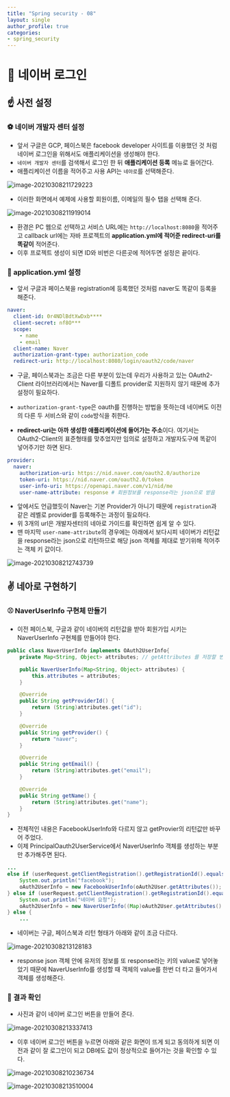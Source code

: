 ```yaml
---
title: "Spring security - 08"
layout: single
author_profile: true
categories: 
- spring_security
---
```


# 🏓 네이버 로그인 

## ☝ 사전 설정

### ⚽ 네이버 개발자 센터 설정

- 앞서 구글은 GCP, 페이스북은 facebook developer 사이트를 이용했던 것 처럼 네이버 로그인을 위해서도 애플리케이션을 생성해야 한다.
- ```네이버 개발자 센터```를 검색해서 로그인 한 뒤 **애플리케이션 등록** 메뉴로 들어간다.
- 애플리케이션 이름을 적어주고 사용 API는 ```네아로```를 선택해준다.

![image-20210308211729223](../../post_images/20210308/image-20210308211729223.png)

- 이러한 화면에서 예제에 사용할 회원이름, 이메일의 필수 탭을 선택해 준다.

![image-20210308211919014](../../post_images/20210308/image-20210308211919014.png)

- 환경은 PC 웹으로 선택하고 서비스 URL에는 ```http://localhost:8080```을 적어주고 callback url에는 자바 프로젝트의 **application.yml에 적어준 redirect-uri를 똑같이** 적어준다.
- 이후 프로젝트 생성이 되면 ID와 비번은 다른곳에 적어두면 설정은 끝이다.

### 🥎 application.yml 설정

- 앞서 구글과 페이스북을 registration에 등록했던 것처럼 naver도 똑같이 등록을 해준다.

```yml
naver:
  client-id: 0r4NDlBdtXwDxb****
  client-secret: nf8O***
  scope:
    - name
    - email
  client-name: Naver
  authorization-grant-type: authorization_code
  redirect-uri: http://localhost:8080/login/oauth2/code/naver
```

- 구글, 페이스북과는 조금은 다른 부분이 있는데 우리가 사용하고 있는 OAuth2-Client 라이브러리에서는 Naver를 디폴트 provider로 지원하지 않기 때문에 추가 설정이 필요하다.
- ```authorization-grant-type```은 oauth를 진행하는 방법을 뜻하는데 네이버도 이전의 다른 두 서비스와 같이 ```code```방식을 취한다.

- **redirect-uri는 아까 생성한 애플리케이션에 들어가는 주소**이다. 여기서는 OAuth2-Client의 표준형태를 맞추었지만 임의로 설정하고 개발자도구에 똑같이 넣어주기만 하면 된다.

```yaml
provider:
  naver:
    authorization-uri: https://nid.naver.com/oauth2.0/authorize
    token-uri: https://nid.naver.com/oauth2.0/token
    user-info-uri: https://openapi.naver.com/v1/nid/me
    user-name-attribute: response # 회원정보를 response라는 json으로 받음
```

- 앞에서도 언급했듯이 Naver는 기본 Provider가 아니기 때문에 ```registration```과 같은 레벨로 provider를 등록해주는 과정이 필요하다.
- 위 3개의 url은 개발자센터의 네아로 가이드를 확인하면 쉽게 알 수 있다.
- 맨 마지막 ```user-name-attribute```의 경우에는 아래에서 보다시피 네이버가 리턴값을 response라는 json으로 리턴하므로 해당 json 객체를 제대로 받기위해 적어주는 객체 키 값이다.

![image-20210308212743739](../../post_images/20210308/image-20210308212743739.png)

## ✌ 네아로 구현하기

### ⚾ NaverUserInfo 구현체 만들기

- 이전 페이스북, 구글과 같이 네이버의 리턴값을 받아 회원가입 시키는 NaverUserInfo 구현체를 만들어야 한다.

```java
public class NaverUserInfo implements OAuth2UserInfo{
    private Map<String, Object> attributes; // getAttributes 를 저장할 변수

    public NaverUserInfo(Map<String, Object> attributes) {
        this.attributes = attributes;
    }

    @Override
    public String getProviderId() {
        return (String)attributes.get("id");
    }

    @Override
    public String getProvider() {
        return "naver";
    }

    @Override
    public String getEmail() {
        return (String)attributes.get("email");
    }

    @Override
    public String getName() {
        return (String)attributes.get("name");
    }
}
```

- 전체적인 내용은 FacebookUserInfo와 다르지 않고 getProvier의 리턴값만 바꾸어 주었다.
- 이제 PrincipalOauth2UserService에서 NaverUserInfo 객체를 생성하는 부분만 추가해주면 된다.

```java
...
else if (userRequest.getClientRegistration().getRegistrationId().equals("facebook")) {
    System.out.println("facebook");
    oAuth2UserInfo = new FacebookUserInfo(oAuth2User.getAttributes());
} else if (userRequest.getClientRegistration().getRegistrationId().equals("naver")) {
    System.out.println("네이버 요청");
    oAuth2UserInfo = new NaverUserInfo((Map)oAuth2User.getAttributes().get("response"));
} else {
    ...
```

- 네이버는 구글, 페이스북과 리턴 형태가 아래와 같이 조금 다르다.

![image-20210308213128183](../../post_images/20210308/image-20210308213128183.png)

- response json 객체 안에 유저의 정보를 또 response라는 키의 value로 넣어놓았기 때문에 NaverUserInfo를 생성할 때 객체의 value를 한번 더 타고 들어가서 객체를 생성해준다.

### 🏐 결과 확인

- 사진과 같이 네이버 로그인 버튼을 만들어 준다.

![image-20210308213337413](../../post_images/20210308/image-20210308213337413.png)

- 이후 네이버 로그인 버튼을 누르면 아래와 같은 화면이 뜨게 되고 동의하게 되면 이전과 같이 잘 로그인이 되고 DB에도 값이 정상적으로 들어가는 것을 확인할 수 있다.

![image-20210308210236734](../../post_images/20210308/image-20210308210236734.png)

![image-20210308213510004](../../post_images/20210308/image-20210308213510004.png)


